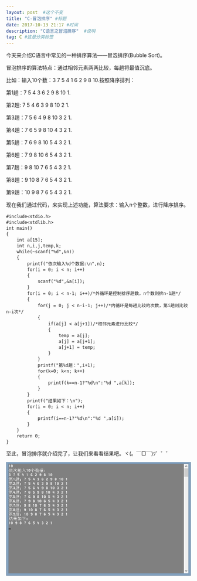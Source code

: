 ```yaml
---
layout: post  #这个不变
title: "C-冒泡排序" #标题
date: 2017-10-13 21:17 #时间
description: "C语言之冒泡排序"  #说明
tag: C #这是分类标签
---
```


今天来介绍C语言中常见的一种排序算法——冒泡排序(Bubble Sort)。

冒泡排序的算法特点：通过相邻元素两两比较，每趟将最值沉底。

比如：输入10个数：3 7 5 4 1 6 2 9 8 10.按照降序排列：

第1趟：7 5 4 3 6 2 9 8 10 1.

第2趟: 7 5 4 6 3 9 8 10 2 1.

第3趟：7 5 6 4 9 8 10 3 2 1.

第4趟：7 6 5 9 8 10 4 3 2 1.

第5趟：7 6 9 8 10 5 4 3 2 1.

第6趟：7 9 8 10 6 5 4 3 2 1.

第7趟：9 8 10 7 6 5 4 3 2 1.

第8趟：9 10 8 7 6 5 4 3 2 1.

第9趟：10 9 8 7 6 5 4 3 2 1.

现在我们通过代码，来实现上述功能，算法要求：输入n个整数，进行降序排序。

```
#include<stdio.h>
#include<stdlib.h>
int main()
{
    int a[15];
    int n,i,j,temp,k;
    while(~scanf("%d",&n))
    {
        printf("依次输入%d个数据:\n",n);
        for(i = 0; i < n; i++)
        {
            scanf("%d",&a[i]);
        }
        for(i = 0; i < n-1; i++)/*外循环是控制排序趟数，n个数则排n-1趟*/
        {
            for(j = 0; j < n-i-1; j++)/*内循环是每趟比较的次数，第i趟则比较n-i次*/
            {
                if(a[j] < a[j+1])/*相邻元素进行比较*/
                {
                    temp = a[j];
                    a[j] = a[j+1];
                    a[j+1] = temp;
                }
            }
            printf("第%d趟：",i+1);
            for(k=0; k<n; k++)
            {
                printf(k==n-1?"%d\n":"%d ",a[k]);
            }
        }
        printf("结果如下：\n");
        for(i = 0; i < n; i++)
        {
            printf(i==n-1?"%d\n":"%d ",a[i]);
        }
    }
    return 0;
}
```
至此，冒泡排序就介绍完了，让我们来看看结果吧。ヾ(。￣□￣)ﾂ゜゜゜
<div>
  <img src="/images/image/BubbleSort.png"/>
</div>
